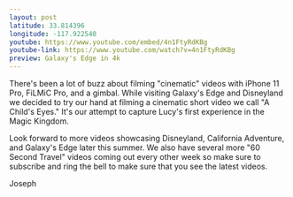 ```yaml
---
layout: post
latitude: 33.814396
longitude: -117.922540
youtube: https://www.youtube.com/embed/4n1FtyRdKBg
youtube-link: https://www.youtube.com/watch?v=4n1FtyRdKBg
preview: Galaxy's Edge in 4k
---
```


There's been a lot of buzz about filming "cinematic" videos with iPhone 11 Pro, FiLMiC Pro, and a gimbal. While visiting Galaxy's Edge and Disneyland we decided to try our hand at filming a cinematic short video we call "A Child's Eyes." It's our attempt to capture Lucy's first experience in the Magic Kingdom.

Look forward to more videos showcasing Disneyland, California Adventure, and Galaxy's Edge later this summer. We also have several more "60 Second Travel" videos coming out every other week so make sure to subscribe and ring the bell to make sure that you see the latest videos.

Joseph